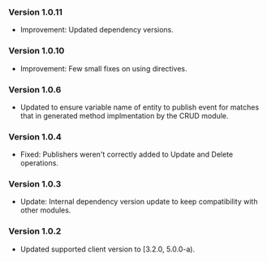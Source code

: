 ### Version 1.0.11

- Improvement: Updated dependency versions.

### Version 1.0.10

- Improvement: Few small fixes on using directives.

### Version 1.0.6

- Updated to ensure variable name of entity to publish event for matches that in generated method implmentation by the CRUD module.

### Version 1.0.4

- Fixed: Publishers weren't correctly added to Update and Delete operations.

### Version 1.0.3

- Update: Internal dependency version update to keep compatibility with other modules.

### Version 1.0.2

- Updated supported client version to [3.2.0, 5.0.0-a).
